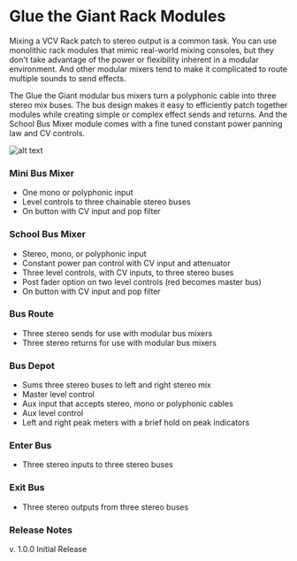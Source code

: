 # Glue the Giant Rack Modules

Mixing a VCV Rack patch to stereo output is a common task.
You can use monolithic rack modules that mimic real-world mixing consoles, but they don't take advantage of the power or flexibility inherent in a modular environment.
And other modular mixers tend to make it complicated to route multiple sounds to send effects.

The Glue the Giant modular bus mixers turn a polyphonic cable into three stereo mix buses.
The bus design makes it easy to efficiently patch together modules while creating simple or complex effect sends and returns.
And the School Bus Mixer module comes with a fine tuned constant power panning law and CV controls.

![alt text](https://github.com/gluethegiant/gtg-rack/blob/master/design/screenshot.png)

### Mini Bus Mixer

* One mono or polyphonic input
* Level controls to three chainable stereo buses
* On button with CV input and pop filter

### School Bus Mixer

* Stereo, mono, or polyphonic input
* Constant power pan control with CV input and attenuator
* Three level controls, with CV inputs, to three stereo buses
* Post fader option on two level controls (red becomes master bus)
* On button with CV input and pop filter

### Bus Route

* Three stereo sends for use with modular bus mixers
* Three stereo returns for use with modular bus mixers

### Bus Depot

* Sums three stereo buses to left and right stereo mix
* Master level control
* Aux input that accepts stereo, mono or polyphonic cables
* Aux level control
* Left and right peak meters with a brief hold on peak indicators

### Enter Bus

* Three stereo inputs to three stereo buses

### Exit Bus

* Three stereo outputs from three stereo buses

### Release Notes

v. 1.0.0 Initial Release
